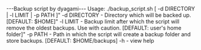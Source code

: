 ---Backup script by dyagami---
	Usage:
		./backup_script.sh [ -d DIRECTORY | -l LIMIT | -p PATH ]"
			-d DIRECTORY - Directory which will be backed up. [DEFAULT: $HOME]"
			-l LIMIT - Backup limit after which the script will remove the oldest backups. Use with caution. [DEFAULT: user's home folder]"
			-p PATH - Path in which the script will create a backup folder and store backups. [DEFAULT: $HOME/backups]
			-h - view help
